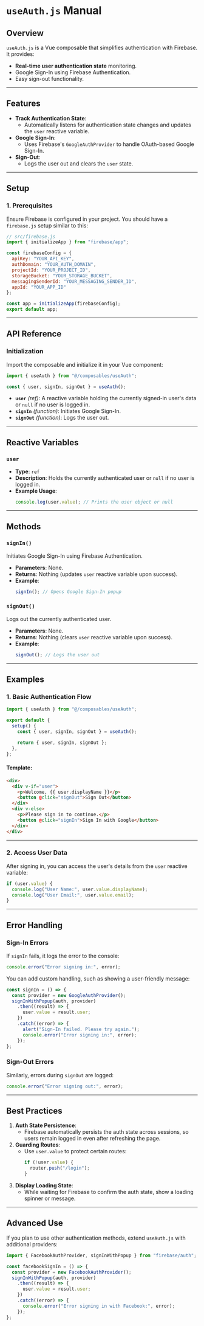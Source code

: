 # **`useAuth.js` Manual**

## **Overview**
`useAuth.js` is a Vue composable that simplifies authentication with Firebase. It provides:
- **Real-time user authentication state** monitoring.
- Google Sign-In using Firebase Authentication.
- Easy sign-out functionality.

---

## **Features**
- **Track Authentication State**:
  - Automatically listens for authentication state changes and updates the `user` reactive variable.
- **Google Sign-In**:
  - Uses Firebase's `GoogleAuthProvider` to handle OAuth-based Google Sign-In.
- **Sign-Out**:
  - Logs the user out and clears the `user` state.

---

## **Setup**

### **1. Prerequisites**
Ensure Firebase is configured in your project. You should have a `firebase.js` setup similar to this:
```javascript
// src/firebase.js
import { initializeApp } from "firebase/app";

const firebaseConfig = {
  apiKey: "YOUR_API_KEY",
  authDomain: "YOUR_AUTH_DOMAIN",
  projectId: "YOUR_PROJECT_ID",
  storageBucket: "YOUR_STORAGE_BUCKET",
  messagingSenderId: "YOUR_MESSAGING_SENDER_ID",
  appId: "YOUR_APP_ID"
};

const app = initializeApp(firebaseConfig);
export default app;
```

---

## **API Reference**

### **Initialization**
Import the composable and initialize it in your Vue component:
```javascript
import { useAuth } from "@/composables/useAuth";

const { user, signIn, signOut } = useAuth();
```

- **`user`** *(ref)*: A reactive variable holding the currently signed-in user's data or `null` if no user is logged in.
- **`signIn`** *(function)*: Initiates Google Sign-In.
- **`signOut`** *(function)*: Logs the user out.

---

## **Reactive Variables**

### **`user`**
- **Type**: `ref`
- **Description**: Holds the currently authenticated user or `null` if no user is logged in.
- **Example Usage**:
  ```javascript
  console.log(user.value); // Prints the user object or null
  ```

---

## **Methods**

### **`signIn()`**
Initiates Google Sign-In using Firebase Authentication.
- **Parameters**: None.
- **Returns**: Nothing (updates `user` reactive variable upon success).
- **Example**:
  ```javascript
  signIn(); // Opens Google Sign-In popup
  ```

### **`signOut()`**
Logs out the currently authenticated user.
- **Parameters**: None.
- **Returns**: Nothing (clears `user` reactive variable upon success).
- **Example**:
  ```javascript
  signOut(); // Logs the user out
  ```

---

## **Examples**

### **1. Basic Authentication Flow**
```javascript
import { useAuth } from "@/composables/useAuth";

export default {
  setup() {
    const { user, signIn, signOut } = useAuth();

    return { user, signIn, signOut };
  },
};
```

#### Template:
```html
<div>
  <div v-if="user">
    <p>Welcome, {{ user.displayName }}</p>
    <button @click="signOut">Sign Out</button>
  </div>
  <div v-else>
    <p>Please sign in to continue.</p>
    <button @click="signIn">Sign In with Google</button>
  </div>
</div>
```

---

### **2. Access User Data**
After signing in, you can access the user's details from the `user` reactive variable:
```javascript
if (user.value) {
  console.log("User Name:", user.value.displayName);
  console.log("User Email:", user.value.email);
}
```

---

## **Error Handling**

### **Sign-In Errors**
If `signIn` fails, it logs the error to the console:
```javascript
console.error("Error signing in:", error);
```
You can add custom handling, such as showing a user-friendly message:
```javascript
const signIn = () => {
  const provider = new GoogleAuthProvider();
  signInWithPopup(auth, provider)
    .then((result) => {
      user.value = result.user;
    })
    .catch((error) => {
      alert("Sign-In failed. Please try again.");
      console.error("Error signing in:", error);
    });
};
```

### **Sign-Out Errors**
Similarly, errors during `signOut` are logged:
```javascript
console.error("Error signing out:", error);
```

---

## **Best Practices**
1. **Auth State Persistence**:
   - Firebase automatically persists the auth state across sessions, so users remain logged in even after refreshing the page.
2. **Guarding Routes**:
   - Use `user.value` to protect certain routes:
     ```javascript
     if (!user.value) {
       router.push("/login");
     }
     ```
3. **Display Loading State**:
   - While waiting for Firebase to confirm the auth state, show a loading spinner or message.

---

## **Advanced Use**
If you plan to use other authentication methods, extend `useAuth.js` with additional providers:
```javascript
import { FacebookAuthProvider, signInWithPopup } from "firebase/auth";

const facebookSignIn = () => {
  const provider = new FacebookAuthProvider();
  signInWithPopup(auth, provider)
    .then((result) => {
      user.value = result.user;
    })
    .catch((error) => {
      console.error("Error signing in with Facebook:", error);
    });
};
```

